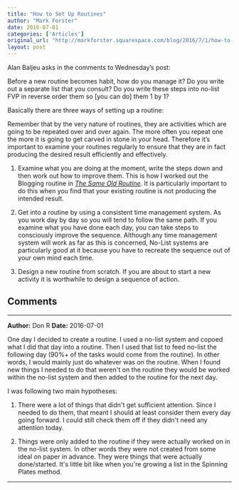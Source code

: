 ```yaml
---
title: "How to Set Up Routines"
author: "Mark Forster"
date: 2016-07-01
categories: ['Articles']
original_url: "http://markforster.squarespace.com/blog/2016/7/1/how-to-set-up-routines.html"
layout: post
---
```


Alan Baljeu asks in the comments to Wednesday’s post:

Before a new routine becomes habit, how do you manage it?  Do you write  out a separate list that you consult?  Do you write these steps into  no-list FVP in reverse order them so [you can do] them 1 by 1?

Basically there are three ways of setting up a routine:

Remember that by the very nature of routines, they are activities which are going to be repeated over and over again. The more often you repeat one the more it is going to get carved in stone in your head. Therefore it’s important to examine your routines regularly to ensure that they are in fact producing the desired result efficiently and effectively.

1. Examine what you are doing at the moment, write the steps down and then work out how to improve them. This is how I worked out the Blogging routine in [*The Same Old Routine*](2016-06-29-the-same-old-routine.md). It is particularly important to do this when you find that your existing routine is not producing the intended result.

2. Get into a routine by using a consistent time management system. As you work day by day so you will tend to follow the same path. If you examine what you have done each day, you can take steps to consciously improve the sequence. Although any time management system will work as far as this is concerned, No-List systems are particularly good at it because you have to recreate the sequence out of your own mind each time.

3. Design a new routine from scratch. If you are about to start a new activity it is worthwhile to design a sequence of action.


## Comments

---

**Author:** Don R
**Date:** 2016-07-01

One day I decided to create a routine. I used a no-list system and copoed what I did that day into a routine. Then I used that list to feed no-list the following day (90%+ of the tasks would come from the routine). In other words, I would mainly just do whatever was on the routine. When I found new things I needed to do that weren't on the routine they would be worked within the no-list system and then added to the routine for the next day.  
  
I was following two main hypotheses:  
  
1. There were a lot of things that didn't get sufficient attention. Since I needed to do them, that meant I should at least consider them every day going forward. I could still check them off if they didn't need any attention today.  
  
2. Things were only added to the routine if they were actually worked on in the no-list system. In other words they were not created from some ideal on paper in advance. They were things that were actually done/started. It's little bit like when you're growing a list in the Spinning Plates method.

---

